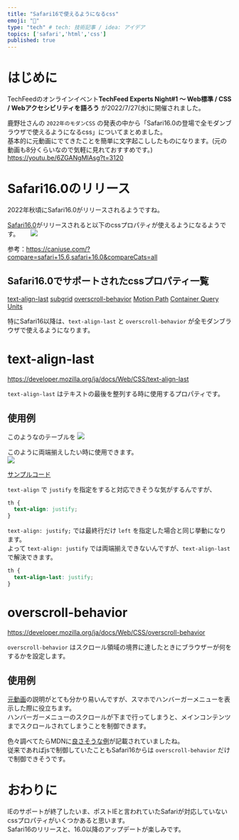 ```yaml
---
title: "Safari16で使えるようになるcss"
emoji: "🧭"
type: "tech" # tech: 技術記事 / idea: アイデア
topics: ['safari','html','css']
published: true
---
```


# はじめに
TechFeedのオンラインイベント**TechFeed Experts Night#1 〜 Web標準 / CSS / Webアクセシビリティを語ろう** が2022/7/27(水)に開催されました。  

鹿野壮さんの `2022年のモダンCSS` の発表の中から「Safari16.0の登場で全モダンブラウザで使えるようになるcss」についてまとめました。  
基本的に元動画にでてきたことを簡単に文字起こししたものになります。(元の動画も8分くらいなので気軽に見れておすすめです。)  
https://youtu.be/6ZGANgMlAsg?t=3120


# Safari16.0のリリース
2022年秋頃にSafari16.0がリリースされるようですね。

[Safari16.0](https://developer.apple.com/documentation/safari-release-notes)がリリースされると以下のcssプロパティが使えるようになるようです。　　
![](https://storage.googleapis.com/zenn-user-upload/11cb82c71a73-20220729.png)

参考：https://caniuse.com/?compare=safari+15.6,safari+16.0&compareCats=all


## Safari16.0でサポートされたcssプロパティ一覧
[text-align-last](https://developer.mozilla.org/ja/docs/Web/CSS/text-align-last)
[subgrid](https://developer.mozilla.org/ja/docs/Web/CSS/CSS_Grid_Layout/Subgrid)
[overscroll-behavior](https://developer.mozilla.org/ja/docs/Web/CSS/overscroll-behavior)
[Motion Path](https://developer.mozilla.org/ja/docs/Web/CSS/CSS_Motion_Path)
[Container Query Units](https://developer.mozilla.org/en-US/docs/Web/CSS/CSS_Container_Queries)

特にSafari16以降は、`text-align-last` と `overscroll-behavior` が全モダンブラウザで使えるようになります。

# text-align-last
https://developer.mozilla.org/ja/docs/Web/CSS/text-align-last

`text-align-last` はテキストの最後を整列する時に使用するプロパティです。  


## 使用例

このようなのテーブルを
![](https://storage.googleapis.com/zenn-user-upload/6b38d08927ec-20220730.png)

このように両端揃えしたい時に使用できます。  
![](https://storage.googleapis.com/zenn-user-upload/ed22bb4c2dfc-20220730.png)

[サンプルコード](https://stackblitz.com/edit/web-platform-ytlvmb?file=index.html,styles.css,page2.html)

`text-align` で `justify` を指定をすると対応できそうな気がするんですが、
```css
th {
  text-align: justify;
}
```
`text-align: justify;` では最終行だけ `left` を指定した場合と同じ挙動になります。  
よって `text-align: justify` では両端揃えできないんですが、`text-align-last` で解決できます。

```css
th {
  text-align-last: justify;
}
```

# overscroll-behavior
https://developer.mozilla.org/ja/docs/Web/CSS/overscroll-behavior

`overscroll-behavior` はスクロール領域の境界に達したときにブラウザーが何をするかを設定します。  

## 使用例
[元動画](https://youtu.be/6ZGANgMlAsg?t=3277)の説明がとても分かり易いんですが、スマホでハンバーガーメニューを表示した際に役立ちます。  
ハンバーガーメニューのスクロールが下まで行ってしまうと、メインコンテンツまでスクロールされてしまうことを制御できます。  

色々調べてたらMDNに[良さそうな例](https://developer.mozilla.org/ja/docs/Web/CSS/overscroll-behavior#preventing_an_underlying_element_from_scrolling)が記載されていましたね。  
従来であればjsで制御していたこともSafari16からは `overscroll-behavior` だけで制御できそうです。

# おわりに

IEのサポートが終了したいま、ポストIEと言われていたSafariが対応していないcssプロパティがいくつかあると思います。  
Safari16のリリースと、16.0以降のアップデートが楽しみです。  
